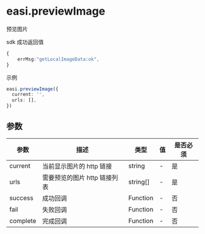 # easi.previewImage

预览图片

sdk 成功返回值

```TypeScript
{
    errMsg:"getLocalImageData:ok",
}
```

示例

```TypeScript
easi.previewImage({
  current: '',
  urls: [],
})
```

## 参数

| 参数     | 描述                         | 类型     | 值  | 是否必须 |
| -------- | ---------------------------- | -------- | --- | -------- |
| current  | 当前显示图片的 http 链接     | string   | -   | 是       |
| urls     | 需要预览的图片 http 链接列表 | string[] | -   | 是       |
| success  | 成功回调                     | Function | -   | 否       |
| fail     | 失败回调                     | Function | -   | 否       |
| complete | 完成回调                     | Function | -   | 否       |
